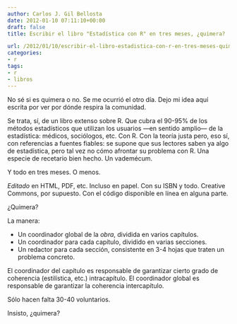 ```yaml
---
author: Carlos J. Gil Bellosta
date: 2012-01-10 07:11:10+00:00
draft: false
title: Escribir el libro "Estadística con R" en tres meses, ¿quimera?

url: /2012/01/10/escribir-el-libro-estadistica-con-r-en-tres-meses-quimera/
categories:
- r
tags:
- r
- libros
---
```


No sé si es quimera o no. Se me ocurrió el otro día. Dejo mi idea aquí escrita por ver por dónde respira la comunidad.

Se trata, sí, de un libro extenso sobre R. Que cubra el 90-95% de los métodos estadísticos que utilizan los usuarios —en sentido amplio— de la estadística: médicos, sociólogos, etc. Con R. Con la teoría justa pero, eso sí, con referencias a fuentes fiables: se supone que sus lectores saben ya algo de estadística, pero tal vez no cómo afrontar su problema con R. Una especie de recetario bien hecho. Un vademécum.

Y todo en tres meses. O menos.

_Editado_ en HTML, PDF, etc. Incluso en papel. Con su ISBN y todo. Creative Commons, por supuesto. Con el código disponible en línea en alguna parte.

¿Quimera?

La manera:

* Un coordinador global de la _obra_, dividida en varios capítulos.
* Un coordinador para cada capítulo, dividido en varias secciones.
* Un redactor para cada sección, consistente en 3-4 hojas que traten un problema concreto.

El coordinador del capítulo es responsable de garantizar cierto grado de coherencia (estilística, etc.) intracapítulo. El coordinador global es responsable de garantizar la coherencia intercapítulo.

Sólo hacen falta 30-40 voluntarios.

Insisto, ¿quimera?
